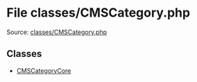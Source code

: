 File classes/CMSCategory.php
=========

Source: [classes/CMSCategory.php](https://github.com/PrestaShop/PrestaShop/blob/1.5.1.0/classes/CMSCategory.php)


Classes
-------

* [CMSCategoryCore](class.CMSCategoryCore.md)

